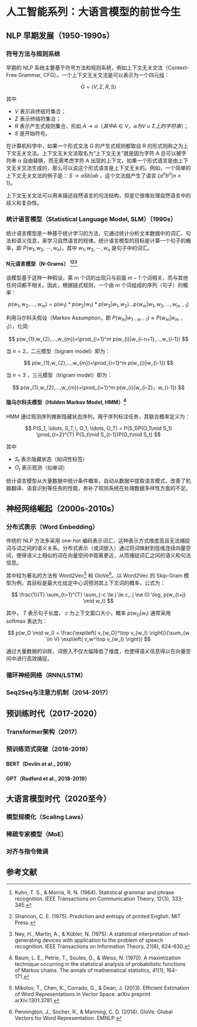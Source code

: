 # 人工智能系列：大语言模型的前世今生

## NLP 早期发展（1950-1990s）

### 符号方法与规则系统
早期的 NLP 系统主要基于符号方法和规则系统，例如上下文无关文法（Context-Free Grammar, CFG）。一个上下文无关文法是可以表示为一个四元组：

$$
G = \langle V, \Sigma, R, S \rangle
$$

其中
- $V$ 表示非终结符集合；
- $\Sigma$ 表示终结符集合；
- $R$ 表示产生式规则集合，形如 $A \to \alpha（其中 A \in V，\alpha 为 V \cup \Sigma 上的字符串）$；
- $S$ 是开始符号。

在计算机科学中，如果一个形式文法 G 的产生式规则都取自 R 的形式则称之为上下文无关文法。上下文无关文法取名为“上下文无关”就是因为字符 A 总可以被字符串 α 自由替换，而无需考虑字符 A 出现的上下文。如果一个形式语言是由上下文无关文法生成的，那么可以说这个形式语言是上下文无关的。例如，一个简单的上下文无关文法的例子是： $S \to aSb | ab$ ，这个文法就产生了语言 $\{a^nb^n | n \ge 1\}$。

上下文无关文法可以用来描述自然语言的句法结构，但是它很难处理自然语言中的歧义和复杂性。

### 统计语言模型（Statistical Language Model, SLM）（1990s）
统计语言模型是一种基于统计学习的方法，它通过统计分析文本数据中的词汇、句法和语义信息，来学习自然语言的规律。统计语言模型的目标是计算一个句子的概率，即 $P(w_1, w_2, \cdots, w_n)$，其中 $w_1, w_2, \cdots, w_n$ 是句子中的词汇。

#### N元语言模型（N-Grams） [^1][^2][^3]
该模型基于这样一种假设，第 $m$ 个词的出现只与前面 $m-1$ 个词相关，而与其他任何词都不相关。因此，根据链式规则，一个由 $m$ 个词组成的序列（句子）的概率：

$$
p(w_{1},w_{2},...,w_{m})=p(w_{1})*p(w_{2}|w_{1})*p(w_{3}|w_{1},w_{2})...p(w_{m}|w_{1},w_{2},...,w_{m-1})
$$

利用马尔科夫假设（Markov Assumption，即 $P(w_{m}|w_{1:m−1}) \approx P(w_{m}|w_{m−1})$），化简:

$$
p(w_{1},w_{2},...,w_{m})=\prod_{i=1}^m p(w_{i}|w_{i-n+1},...,w_{i-1})
$$

当 $n=2$，二元模型（bigram model）即为：

$$
p(w_{1},w_{2},...,w_{m})=\prod_{i=1}^m p(w_{i}|w_{i-1})
$$

当 $n=3$ ，三元模型（trigram model）即为：

$$
p(w_{1},w_{2},...,w_{m})=\prod_{i=1}^m p(w_{i}|w_{i-2}，w_{i-1})
$$

#### 隐马尔科夫模型（Hidden Markov Model, HMM）[^4]
HMM 通过观测序列推断隐藏状态序列，用于序列标注任务，其联合概率定义为：

$$
P(S_1, \ldots, S_T,\, O_1, \ldots, O_T) = P(S_1)P(O_1\mid S_1) \prod_{t=2}^{T} P(S_t\mid S_{t-1})P(O_t\mid S_t)
$$

其中
- $S_{t}$ 表示隐藏状态（如词性标签）
- $O_{t}$ 表示观测（如单词）

统计语言模型从大量数据中统计条件概率，自动从数据中提取语言模式，改善了机器翻译、语音识别等任务的性能，弥补了规则系统在处理数据多样性方面的不足。

## 神经网络崛起（2000s-2010s）
### 分布式表示（Word Embedding）
传统的 NLP 方法多采用 one-hot 编码表示词汇，这种表示方式维度高且无法捕捉词与词之间的语义关系。分布式表示（或词嵌入）通过将词映射到低维连续向量空间，使得语义上相似的词在向量空间中距离更近，从而捕捉词汇之间的语义和句法信息。

其中较为著名的方法有 Word2Vec[^5] 和 GloVe[^6]。以 Word2Vec 的 Skip-Gram 模型为例，其目标是最大化给定中心词预测其上下文词的概率，公式为：

$$
\frac{1}{T} \sum_{t=1}^{T} \sum_{-c \le j \le c,; j \ne 0} \log, p(w_{t+j} \mid w_t)
$$

其中， $T$ 表示句子长度， $c$ 为上下文窗口大小，概率 $p(w_{O}|w_I)$ 通常采用 softmax 表达为：

$$
p(w_O \mid w_I) = \frac{\exp\left( v_{w_O}^\top v_{w_I} \right)}{\sum_{w \in V} \exp\left( v_w^\top v_{w_I} \right)}
$$

通过大量数据的训练，词嵌入不仅大幅降低了维度，也使得语义信息得以在向量空间中进行高效捕捉。

### 循环神经网络（RNN/LSTM）
### Seq2Seq与注意力机制（2014-2017）

## 预训练时代（2017-2020）
### Transformer架构（2017）
### 预训练范式突破（2018-2019）
#### BERT（Devlin et al., 2018）
#### GPT（Radford et al., 2018-2019）

## 大语言模型时代（2020至今）
### 模型规模化（Scaling Laws）
### 稀疏专家模型（MoE）
### 对齐与指令微调

## 参考文献
[^1]: Kuhn, T. S., & Morris, R. N. (1964). Statistical grammar and phrase recognition. IEEE Transactions on Communication Theory, 12(3), 333-345.
[^2]: Shannon, C. E. (1975). Prediction and entropy of printed English. MIT Press.
[^3]: Ney, H., Martin, A., & Kübler, N. (1975). A statistical interpretation of text-generating devices with application to the problem of speech recognition. IEEE Transactions on Information Theory, 21(6), 624-630.
[^4]: Baum, L. E., Petrie, T., Soules, G., & Weiss, N. (1970). A maximization technique occurring in the statistical analysis of probabilistic functions of Markov chains. The annals of mathematical statistics, 41(1), 164-171.
[^5]: Mikolov, T., Chen, K., Corrado, G., & Dean, J. (2013). Efficient Estimation of Word Representations in Vector Space. arXiv preprint arXiv:1301.3781.
[^6]: Pennington, J., Socher, R., & Manning, C. D. (2014). GloVe: Global Vectors for Word Representation. EMNLP.
